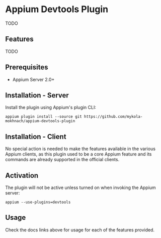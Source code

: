 # Appium Devtools Plugin

TODO

## Features

TODO

## Prerequisites
* Appium Server 2.0+

## Installation - Server

Install the plugin using Appium's plugin CLI:

```
appium plugin install --source git https://github.com/mykola-mokhnach/appium-devtools-plugin
```

## Installation - Client

No special action is needed to make the features available in the various Appium clients, as this plugin used to be a core Appium feature and its commands are already supported in the official clients.

## Activation

The plugin will not be active unless turned on when invoking the Appium server:

```
appium --use-plugins=devtools
```

## Usage

Check the docs links above for usage for each of the features provided.
